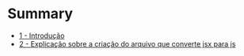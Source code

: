# Summary

* [1 - Introdução](capitulos/1-introducao.md)
* [2 - Explicação sobre a criação do arquivo que converte jsx para js](capitulos/2-explicacao_sobre_a_criacao_do_arquivo_que_conv__.md)

